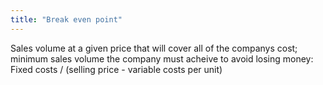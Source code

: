 ```yaml
---
title: "Break even point"
---
```

Sales volume at a given price that will cover all of the companys cost; minimum sales volume the company must acheive to avoid losing money: Fixed costs / (selling price - variable costs per unit)

